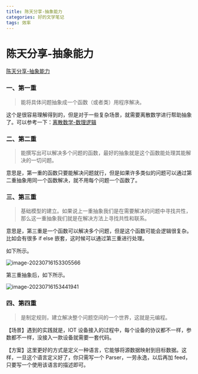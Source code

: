 ```yaml
---
title: 陈天分享-抽象能力
categories: 好的文学笔记
tags: 效率
---
```




# 陈天分享-抽象能力

[陈天分享-抽象能力](https://mp.weixin.qq.com/s/AnLAzYohLEDlZ-JZabhYlQ)



### 一、第一重

> 能将具体问题抽象成一个函数（或者类）用程序解决。

这个是很容易理解得到的，但是对于一些复杂场景，就需要离散数学进行帮助抽象了。可以参考一下：[离散数学-数理逻辑](https://cocola6s6.github.io/%E6%95%B0%E7%90%86%E9%80%BB%E8%BE%91/)





### 二、第二重

>  能撰写出可以解决多个问题的函数，最好的抽象就是这个函数能处理其能解决的一切问题。

意思是，第一重的函数只要能解决问题就行，但是如果许多类似的问题可以通过第二重抽象用同一个函数解决，就不用每个问题一个函数了。





### 三、第三重

> 基础模型的建立。如果说上一重抽象我们是在需要解决的问题中寻找共性，那么这一重抽象我们就是在解决方法上寻找共性和联系。

意思是，第三重是一个函数可以解决多个问题，但是这个函数可能会逻辑很复杂。比如会有很多 if else 嵌套，这时候可以通过第三重进行处理。



如下所示。

![image-20230716153305566](https://note-1305755407.cos.ap-nanjing.myqcloud.com/note/image-20230716153305566.png)



第三重抽象后，如下所示。

![image-20230716153441941](https://note-1305755407.cos.ap-nanjing.myqcloud.com/note/image-20230716153441941.png)





### 四、第四重

> 是制定规则，建立解决整个问题空间的一个世界，这就是元编程。

【场景】遇到的实践就是，IOT 设备接入的过程中，每个设备的协议都不一样，参数都不一样，没接入一款设备就需要一套代码。

【方案】这里更好的方式是定义一种语言，它能够将源数据映射到目标数据。这样，一旦这个语言定义好了，你只需写一个 Parser，一劳永逸，以后再加 feed，只要写一个使用该语言的描述即可。
